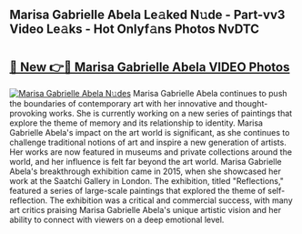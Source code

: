## Marisa Gabrielle Abela Le𝚊ked N𝚞de - Part-vv3 Video Le𝚊ks - Hot Onlyf𝚊ns Photos NvDTC

# <h2><a href="http://ac13022.deff.icu/?id=Marisa+Gabrielle+Abela">🔗 New 👉🔴 Marisa Gabrielle Abela VIDEO Photos</a></h2>

[![Marisa Gabrielle Abela N𝚞des](https://i.imgur.com/rIISA9y.gif)](http://ac13022.deff.icu/?id=Marisa+Gabrielle+Abela)
Marisa Gabrielle Abela continues to push the boundaries of contemporary art with her innovative and thought-provoking works. She is currently working on a new series of paintings that explore the theme of memory and its relationship to identity. Marisa Gabrielle Abela's impact on the art world is significant, as she continues to challenge traditional notions of art and inspire a new generation of artists. Her works are now featured in museums and private collections around the world, and her influence is felt far beyond the art world. Marisa Gabrielle Abela's breakthrough exhibition came in 2015, when she showcased her work at the Saatchi Gallery in London. The exhibition, titled "Reflections," featured a series of large-scale paintings that explored the theme of self-reflection. The exhibition was a critical and commercial success, with many art critics praising Marisa Gabrielle Abela's unique artistic vision and her ability to connect with viewers on a deep emotional level.
